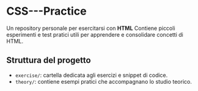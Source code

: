 # CSS---Practice

Un repository personale per esercitarsi con **HTML**
Contiene piccoli esperimenti e test pratici utili per apprendere e consolidare concetti di HTML.

##  Struttura del progetto

- `exercise/`: cartella dedicata agli esercizi e snippet di codice.
- `theory/`: contiene esempi pratici che accompagnano lo studio teorico.
